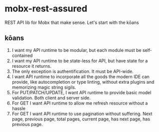 # mobx-rest-assured
REST API lib for Mobx that make sense. Let's start with the kōans

## kōans
1. I want my API runtime to be modular, but each module must be self-contained
2. I want my API runtime to be state-less for API, but have state for a resource it returns.
3. The only exception is authentification. It must be API-wide.
4. I want API runtime to incorporate all the goods the modern IDE can provide, like autocompletion or type linting, without extra plugins and memorizing magic string sigils. 
5. For PUT/PATCH/UPDATE, I want API runtime to provide basic model validation. Both client and server side. 
6. For GET I want API runtime to allow me refresh resource without a hassle 
7. For GET I want API runtime to use pagination without suffering. Next page, previous page, total pages, current page, has next page, has previous page.
